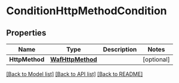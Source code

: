 # ConditionHttpMethodCondition

## Properties

Name | Type | Description | Notes
------------ | ------------- | ------------- | -------------
**HttpMethod** | [**WafHttpMethod**](wafHttpMethod.md) |  | [optional] 

[[Back to Model list]](../README.md#documentation-for-models) [[Back to API list]](../README.md#documentation-for-api-endpoints) [[Back to README]](../README.md)


